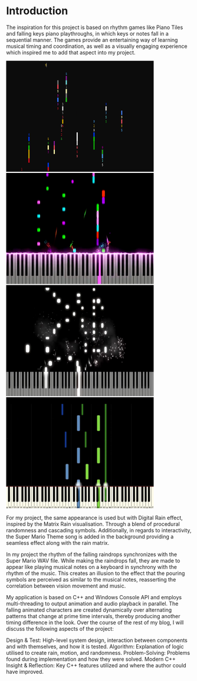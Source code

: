 # Introduction

The inspiration for this project is based on rhythm games like Piano Tiles and falling keys piano playthroughs, in which keys or notes fall in a sequential manner. The games provide an entertaining way of learning musical timing and coordination, as well as a visually engaging experience which inspired me to add that aspect into my project.

<img src="docs/assets/images/raindropimg3.png" width="400" height="300">

<img src="docs/assets/images/sampledrop.png" width="400" height="300">

<img src="docs/assets/images/sampledrop2.jpg" width="400" height="300">

<img src="docs/assets/images/sampledrops3.jpg" width="400" height="300">

For my project, the same appearance is used but with Digital Rain effect, inspired by the Matrix Rain visualisation. Through a blend of procedural randomness and cascading symbols. Additionally, in regards to interactivity, the Super Mario Theme song is added in the background providing a seamless effect along with the rain matrix.

In my project the rhythm of the falling raindrops synchronizes with the Super Mario WAV file. While making the raindrops fall, they are made to appear like playing musical notes on a keyboard in synchrony with the rhythm of the music. This creates an illusion to the effect that the pouring symbols are perceived as similar to the musical notes, reasserting the correlation between vision movement and music.

My application is based on C++ and Windows Console API and employs multi-threading to output animation and audio playback in parallel. The falling animated characters are created dynamically over alternating patterns that change at prime time intervals, thereby producing another timing difference in the look.
Over the course of the rest of my blog, I will discuss the following aspects of the project:

Design & Test: High-level system design, interaction between components and with themselves, and how it is tested.
Algorithm: Explanation of logic utilised to create rain, motion, and randomness.
Problem-Solving: Problems found during implementation and how they were solved. 
Modern C++ Insight & Reflection: Key C++ features utilized and where the author could have improved.


